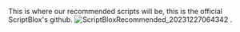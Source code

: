 This is where our recommended scripts will be, this is the official ScriptBlox's github.
![ScriptBloxRecommended_20231227064342](https://github.com/ScriptBlox-Official/Scripts/assets/154936231/bce026f7-5c5f-4c8c-b81b-4cd73103c5a2)
.
